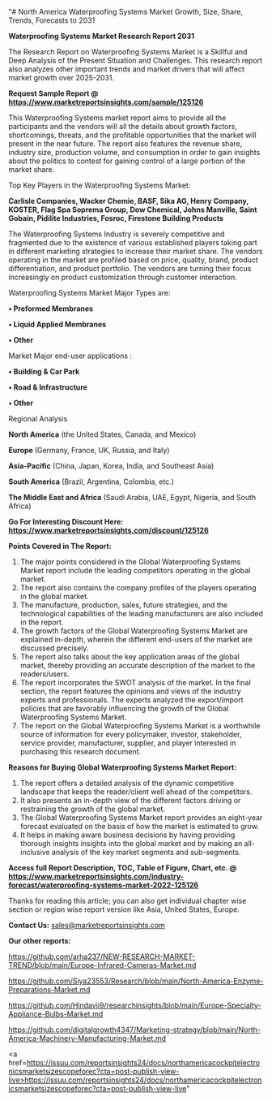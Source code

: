 "# North America Waterproofing Systems Market Growth, Size, Share, Trends, Forecasts to 2031

<strong>Waterproofing Systems Market Research Report 2031</strong>

The Research Report on Waterproofing Systems Market is a Skillful and Deep Analysis of the Present Situation and Challenges. This research report also analyzes other important trends and market drivers that will affect market growth over 2025-2031.

<strong>Request Sample Report @ <a href=https://www.marketreportsinsights.com/sample/125126>https://www.marketreportsinsights.com/sample/125126</a></strong>

This Waterproofing Systems market report aims to provide all the participants and the vendors will all the details about growth factors, shortcomings, threats, and the profitable opportunities that the market will present in the near future. The report also features the revenue share, industry size, production volume, and consumption in order to gain insights about the politics to contest for gaining control of a large portion of the market share.

Top Key Players in the Waterproofing Systems Market:

<strong>Carlisle Companies, Wacker Chemie, BASF, Sika AG, Henry Company, KOSTER, Flag Spa Soprema Group, Dow Chemical, Johns Manville, Saint Gobain, Pidilite Industries, Fosroc, Firestone Building Products</strong>

The Waterproofing Systems Industry is severely competitive and fragmented due to the existence of various established players taking part in different marketing strategies to increase their market share. The vendors operating in the market are profiled based on price, quality, brand, product differentiation, and product portfolio. The vendors are turning their focus increasingly on product customization through customer interaction.

Waterproofing Systems Market Major Types are:

<strong>• Preformed Membranes

• Liquid Applied Membranes

• Other</strong>

Market Major end-user applications :

<strong>• Building & Car Park

• Road & Infrastructure

• Other</strong>

Regional Analysis

</u><strong><b>North America</b></strong> (the United States, Canada, and Mexico)

<strong><b>Europe </b></strong>(Germany, France, UK, Russia, and Italy)

<strong><b>Asia-Pacific</b></strong> (China, Japan, Korea, India, and Southeast Asia)

<strong><b>South America</b></strong> (Brazil, Argentina, Colombia, etc.)

<strong><b>The Middle East and Africa</b></strong> (Saudi Arabia, UAE, Egypt, Nigeria, and South Africa)

<strong>Go For Interesting Discount Here: <a href=https://www.marketreportsinsights.com/discount/125126>https://www.marketreportsinsights.com/discount/125126</a></strong>

<strong>Points Covered in The Report:</strong>
<ol>
  <li>The major points considered in the Global Waterproofing Systems Market report include the leading competitors operating in the global market.</li>
  <li>The report also contains the company profiles of the players operating in the global market.</li>
  <li>The manufacture, production, sales, future strategies, and the technological capabilities of the leading manufacturers are also included in the report.</li>
  <li>The growth factors of the Global Waterproofing Systems Market are explained in-depth, wherein the different end-users of the market are discussed precisely.</li>
  <li>The report also talks about the key application areas of the global market, thereby providing an accurate description of the market to the readers/users.</li>
  <li>The report incorporates the SWOT analysis of the market. In the final section, the report features the opinions and views of the industry experts and professionals. The experts analyzed the export/import policies that are favorably influencing the growth of the Global Waterproofing Systems Market.</li>
  <li>The report on the Global Waterproofing Systems Market is a worthwhile source of information for every policymaker, investor, stakeholder, service provider, manufacturer, supplier, and player interested in purchasing this research document.</li>
</ol>
<strong>Reasons for Buying Global Waterproofing Systems Market Report:</strong>

<ol>
  <li>The report offers a detailed analysis of the dynamic competitive landscape that keeps the reader/client well ahead of the competitors.</li>
  <li>It also presents an in-depth view of the different factors driving or restraining the growth of the global market.</li>
  <li>The Global Waterproofing Systems Market report provides an eight-year forecast evaluated on the basis of how the market is estimated to grow.</li>
  <li>It helps in making aware business decisions by having providing thorough insights insights into the global market and by making an all-inclusive analysis of the key market segments and sub-segments.</li>
</ol>
<strong>Access full Report Description, TOC, Table of Figure, Chart, etc. @ <a href=https://www.marketreportsinsights.com/industry-forecast/waterproofing-systems-market-2022-125126>https://www.marketreportsinsights.com/industry-forecast/waterproofing-systems-market-2022-125126</a></strong>


Thanks for reading this article; you can also get individual chapter wise section or region wise report version like Asia, United States, Europe.

<strong>Contact Us:</strong>
sales@marketreportsinsights.com

<strong>Our other reports:</strong>

<a href=https://github.com/arha237/NEW-RESEARCH-MARKET-TREND/blob/main/Europe-Infrared-Cameras-Market.md>https://github.com/arha237/NEW-RESEARCH-MARKET-TREND/blob/main/Europe-Infrared-Cameras-Market.md</a>

<a href=https://github.com/Siya23553/Research/blob/main/North-America-Enzyme-Preparations-Market.md>https://github.com/Siya23553/Research/blob/main/North-America-Enzyme-Preparations-Market.md</a>

<a href=https://github.com/Hindavii9/researchinsights/blob/main/Europe-Specialty-Appliance-Bulbs-Market.md>https://github.com/Hindavii9/researchinsights/blob/main/Europe-Specialty-Appliance-Bulbs-Market.md</a>

<a href=https://github.com/digitalgrowth4347/Marketing-strategy/blob/main/North-America-Machinery-Manufacturing-Market.md>https://github.com/digitalgrowth4347/Marketing-strategy/blob/main/North-America-Machinery-Manufacturing-Market.md</a>

<a href=https://issuu.com/reportsinsights24/docs/northamericacockpitelectronicsmarketsizescopeforec?cta=post-publish-view-live>https://issuu.com/reportsinsights24/docs/northamericacockpitelectronicsmarketsizescopeforec?cta=post-publish-view-live</a>"
